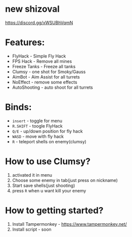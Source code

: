 # new shizoval
https://discord.gg/xWSUBhVqmN

# Features:

 * FlyHack - Simple Fly Hack
 * FPS Hack - Remove all mines
 * Freeze Tanks - Freeze all tanks
 * Clumsy - one shot for Smoky/Gauss
 * AimBot  - Aim Assist for all turrets
 * NoEffect - remove some effects
 * AutoShooting - auto shoot for all turrets

# Binds:
* `insert` - toggle for menu 
* `R.SHIFT` - toogle FlyHack
* `Q/E` - up/down position for fly hack
* `WASD` - move with fly hack
* `R`   - teleport shells on enemy(clumsy)

# How to use Clumsy?
1. activated it in menu
2. Choose some enemy in tab(just press on nickname)
3. Start save shells(just shooting)
4.  press `R` when u want kill your enemy



# How to getting started?
1. Install Tampermonkey - https://www.tampermonkey.net/
2. Install script - soon





